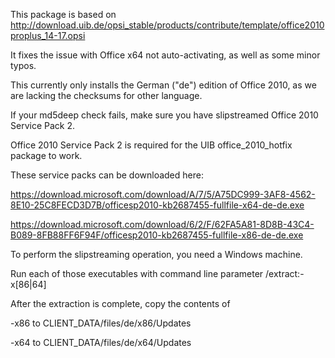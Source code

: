 This package is based on http://download.uib.de/opsi_stable/products/contribute/template/office2010proplus_14-17.opsi

It fixes the issue with Office x64 not auto-activating, as well as some minor typos.

This currently only installs the German ("de") edition of Office 2010, as we are lacking the checksums for other language.

If your md5deep check fails, make sure you have slipstreamed Office 2010 Service Pack 2.

Office 2010 Service Pack 2 is required for the UIB office_2010_hotfix package to work.

These service packs can be downloaded here:

https://download.microsoft.com/download/A/7/5/A75DC999-3AF8-4562-8E10-25C8FECD3D7B/officesp2010-kb2687455-fullfile-x64-de-de.exe

https://download.microsoft.com/download/6/2/F/62FA5A81-8D8B-43C4-B089-8FB88FF6F94F/officesp2010-kb2687455-fullfile-x86-de-de.exe

To perform the slipstreaming operation, you need a Windows machine.

Run each of those executables with command line parameter /extract:<somedir>-x[86|64]

After the extraction is complete, copy the contents of 

<somedir>-x86 to CLIENT_DATA/files/de/x86/Updates 

<somedir>-x64 to CLIENT_DATA/files/de/x64/Updates 

